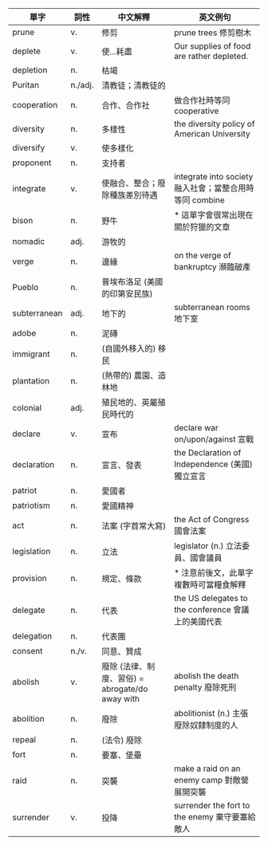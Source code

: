| 單字 | 詞性 | 中文解釋 | 英文例句 |
| --- | --- | --- | --- |
| prune         | v.     | 修剪           | prune trees 修剪樹木 |
| deplete       | v.     | 使...耗盡           | Our supplies of food are rather depleted. |
| depletion     | n.     | 枯竭           |          |
| Puritan       | n./adj.| 清教徒；清教徒的         |          |
| cooperation   | n.     | 合作、合作社           | 做合作社時等同 cooperative |
| diversity     | n.     | 多樣性         | the diversity policy of American University |
| diversify     | v.     | 使多樣化         |        |
| proponent     | n.     | 支持者         |          |
| integrate     | v.     | 使融合、整合；廢除種族差別待遇     | integrate into society 融入社會；當整合用時等同 combine |
| bison         | n.     | 野牛           | * 這單字會很常出現在關於狩獵的文章         |
| nomadic       | adj.   | 游牧的         |          |
| verge         | n.     | 邊緣           | on the verge of bankruptcy 瀕臨破產 |
| Pueblo        | n.     | 普埃布洛足 (美國的印第安民族)     |          |
| subterranean  | adj.   | 地下的         | subterranean rooms 地下室 |
| adobe         | n.     | 泥磚          |          |
| immigrant     | n.     | (自國外移入的) 移民           |          |
| plantation    | n.     | (熱帶的) 農園、造林地           |          |
| colonial      | adj.   | 殖民地的、英屬殖民時代的       |          |
| declare       | v.     | 宣布           | declare war on/upon/against 宣戰 |
| declaration   | n.     | 宣言、發表           | the Declaration of Independence (美國) 獨立宣言 |
| patriot       | n.     | 愛國者         |          |
| patriotism    | n.     | 愛國精神       |          |
| act           | n.     | 法案 (字首常大寫)          | the Act of Congress 國會法案         |
| legislation   | n.     | 立法           | legislator (n.) 立法委員、國會議員 |
| provision     | n.     | 規定、條款           | * 注意前後文，此單字複數時可當糧食解釋         |
| delegate      | n.  | 代表           | the US delegates to the conference 會議上的美國代表 |
| delegation    | n.     | 代表團         |          |
| consent       | n./v.     | 同意、贊成           |          |
| abolish       | v.     | 廢除 (法律、制度、習俗) = abrogate/do away with    | abolish the death penalty 廢除死刑|
| abolition     | n.     | 廢除           |  abolitionist (n.) 主張廢除奴隸制度的人        |
| repeal     | n.     | (法令) 廢除           |          |
| fort     | n.     | 要塞、堡壘           |          |
| raid          | n.  | 突襲           | make a raid on an enemy camp 對敵營展開突襲 |
| surrender     | v.     | 投降           | surrender the fort to the enemy 棄守要塞給敵人 |
